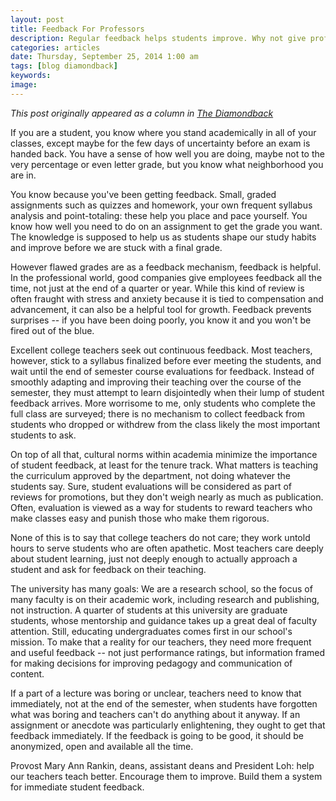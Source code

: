 ```yaml
---
layout: post
title: Feedback For Professors
description: Regular feedback helps students improve. Why not give professors the same feedback?
categories: articles
date: Thursday, September 25, 2014 1:00 am
tags: [blog diamondback]
keywords: 
image: 
---
```

*This post originally appeared as a column in [The Diamondback](http://www.diamondbackonline.com/opinion/article_a913f948-5a48-11e4-8407-0017a43b2370.html)*

If you are a student, you know where you stand academically in all of your classes, except maybe for the few days of uncertainty before an exam is handed back. You have a sense of how well you are doing, maybe not to the very percentage or even letter grade, but you know what neighborhood you are in.

You know because you've been getting feedback. Small, graded assignments such as quizzes and homework, your own frequent syllabus analysis and point-totaling: these help you place and pace yourself. You know how well you need to do on an assignment to get the grade you want. The knowledge is supposed to help us as students shape our study habits and improve before we are stuck with a final grade.
             
However flawed grades are as a feedback mechanism, feedback is helpful. In the professional world, good companies give employees feedback all the time, not just at the end of a quarter or year. While this kind of review is often fraught with stress and anxiety because it is tied to compensation and advancement, it can also be a helpful tool for growth. Feedback prevents surprises -- if you have been doing poorly, you know it and you won't be fired out of the blue.
                    
Excellent college teachers seek out continuous feedback. Most teachers, however, stick to a syllabus finalized before ever meeting the students, and wait until the end of semester course evaluations for feedback. Instead of smoothly adapting and improving their teaching over the course of the semester, they must attempt to learn disjointedly when their lump of student feedback arrives. More worrisome to me, only students who complete the full class are surveyed; there is no mechanism to collect feedback from students who dropped or withdrew from the class likely the most important students to ask.
                                        
On top of all that, cultural norms within academia minimize the importance of student feedback, at least for the tenure track. What matters is teaching the curriculum approved by the department, not doing whatever the students say. Sure, student evaluations will be considered as part of reviews for promotions, but they don't weigh nearly as much as publication. Often, evaluation is viewed as a way for students to reward teachers who make classes easy and punish those who make them rigorous.
                                        
None of this is to say that college teachers do not care; they work untold hours to serve students who are often apathetic. Most teachers care deeply about student learning, just not deeply enough to actually approach a student and ask for feedback on their teaching.
                    
The university has many goals: We are a research school, so the focus of many faculty is on their academic work, including research and publishing, not instruction. A quarter of students at this university are graduate students, whose mentorship and guidance takes up a great deal of faculty attention. Still, educating undergraduates comes first in our school's mission. To make that a reality for our teachers, they need more frequent and useful feedback -- not just performance ratings, but information framed for making decisions for improving pedagogy and communication of content.

If a part of a lecture was boring or unclear, teachers need to know that immediately, not at the end of the semester, when students have forgotten what was boring and teachers can't do anything about it anyway. If an assignment or anecdote was particularly enlightening, they ought to get that feedback immediately. If the feedback is going to be good, it should be anonymized, open and available all the time.
                    
Provost Mary Ann Rankin, deans, assistant deans and President Loh: help our teachers teach better. Encourage them to improve. Build them a system for immediate student feedback.